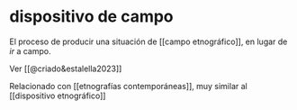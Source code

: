 # dispositivo de campo
El proceso de producir una situación de [[campo etnográfico]], en lugar de *ir* a campo.

Ver [[@criado&estalella2023]]

Relacionado con [[etnografías contemporáneas]], muy similar al [[dispositivo etnográfico]]